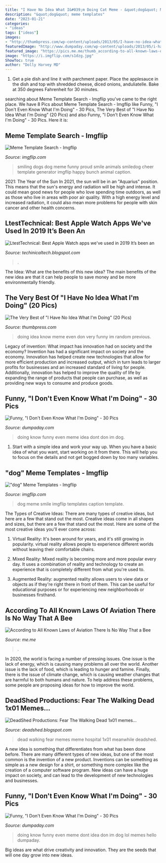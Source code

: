 ```yaml
---
title: "I Have No Idea What I&#039;m Doing Cat Meme - &quot;dog&quot; Meme Templates"
description: "&quot;dog&quot; meme templates"
date: "2023-01-21"
categories:
- "ideas"
tags: ["ideas"]
images:
- "http://thumbpress.com/wp-content/uploads/2013/05/I-have-no-idea-what-Im-doing-4.jpg"
featuredImage: "http://www.dumpaday.com/wp-content/uploads/2013/05/i-have-no-idea-what-Im-doing-meme-4.jpg"
featured_image: "https://pics.me.me/thumb_according-to-all-known-laws-of-aviation-there-is-no-65586634.png"
image: "https://i.imgflip.com/s1dzg.jpg"
ShowToc: true
author: "Dolly Harvey MD"
---
```



1. Get a pie dish and line it with parchment paper. Place the applesauce in the dish and top with shredded cheese, diced onions, anduliatelle. Bake at 350 degrees Fahrenheit for 30 minutes.

	

		
searching about Meme Template Search - Imgflip you've came to the right place. We have 8 Pics about Meme Template Search - Imgflip like Funny, &quot;I Don&#039;t Even Know What I&#039;m Doing&quot; - 30 Pics, The Very Best of &quot;I Have No Idea What I&#039;m Doing&quot; (20 Pics) and also Funny, &quot;I Don&#039;t Even Know What I&#039;m Doing&quot; - 30 Pics. Here it is:
		
    
## Meme Template Search - Imgflip

<img loading=lazy src="https://i.imgflip.com/s1dzg.jpg" onerror="this.onerror=null;this.src='https://tse3.mm.bing.net/th?id=OIP.7SmMisib141fHtsd5sk_GQHaFY&amp;pid=15.1';" alt="Meme Template Search - Imgflip">

_Source: imgflip.com_

>smiling dogs dog meme funny proud smile animals smiledog cheer template generator imgflip happy bunch animal caption. 

	

2021: The Year of the Sun
In 2021, the sun will be in an "Aquarius" position. This means that the sun's energy and radiation will be high and intense. It could mean good news for people who love spending time outdoors, as well as those who live in areas with poor air quality. With a high energy level and increased radiation, it could also mean more problems for people with skin cancer and other health concerns.

    
## LtestTechnical: Best Apple Watch Apps We&#039;ve Used In 2019 It’s Been An

<img loading=lazy src="https://lh5.googleusercontent.com/proxy/ySrKQaYjS9gyxh2LConac_MYYrkvyv99GhyQxVgDM9BghxFyJWdhKaaCnlq7_YRFvAjaE0W3Xm9NYb787dQylNm0D_PfdJZh3_w3sNhGYA=w1200-h630-p-k-no-nu" onerror="this.onerror=null;this.src='https://tse1.mm.bing.net/th?id=OIP.RpA6hGS32hc2VIVNEvtmXwHaEK&amp;pid=15.1';" alt="LtestTechnical: Best Apple Watch apps we&#039;ve used in 2019 It’s been an">

_Source: techinicaltech.blogspot.com_

>. 

	

The Idea: What are the benefits of this new idea?
The main benefits of the new idea are that it can help people to save money and be more environmentally friendly.

    
## The Very Best Of &quot;I Have No Idea What I&#039;m Doing&quot; (20 Pics)

<img loading=lazy src="http://thumbpress.com/wp-content/uploads/2013/05/I-have-no-idea-what-Im-doing-4.jpg" onerror="this.onerror=null;this.src='https://tse4.mm.bing.net/th?id=OIP.tp-TaztMH5VsXdPB2IFVQwHaEn&amp;pid=15.1';" alt="The Very Best of &quot;I Have No Idea What I&#039;m Doing&quot; (20 Pics)">

_Source: thumbpress.com_

>doing idea know meme even don very funny im random previous. 

	

Legacy of invention: What impact has innovation had on society and the economy?
Invention has had a significant impact on society and the economy. Innovation has helped create new technologies that allow for more efficient production and increased output, which in turn leads to larger profits for businesses and an increased standard of living for people. Additionally, innovation has helped to improve the quality of life by expanding the range of products that people can purchase, as well as providing new ways to consume and produce goods.

    
## Funny, &quot;I Don&#039;t Even Know What I&#039;m Doing&quot; - 30 Pics

<img loading=lazy src="http://www.dumpaday.com/wp-content/uploads/2013/05/i-have-no-idea-what-Im-doing-meme-11.jpg" onerror="this.onerror=null;this.src='https://tse2.mm.bing.net/th?id=OIP.q7wZD8SnuTGnIO8yvMINUwHaFv&amp;pid=15.1';" alt="Funny, &quot;I Don&#039;t Even Know What I&#039;m Doing&quot; - 30 Pics">

_Source: dumpaday.com_

>doing know funny even meme idea dont don im dog. 

	

1. Start with a simple idea and work your way up. When you have a basic idea of what you want, start working on it from there. This will help you to focus on the details and not get bogged down by too many variables.

    
## &quot;dog&quot; Meme Templates - Imgflip

<img loading=lazy src="https://i.imgflip.com/2g4wga.jpg" onerror="this.onerror=null;this.src='https://tse1.mm.bing.net/th?id=OIP.FS0TW-Tdi1Waa9Y2zQ9jfAHaHE&amp;pid=15.1';" alt="&quot;dog&quot; Meme Templates - Imgflip">

_Source: imgflip.com_

>dog meme smile imgflip templates caption template. 

	

The Types of Creative Ideas: There are many types of creative ideas, but here are a few that stand out the most.
Creative ideas come in all shapes and sizes, but there are a few that stand out the most. Here are some of the most creative ideas you'll ever come across:
1. Virtual Reality: It's been around for years, and it's still growing in popularity. virtual reality allows people to experience different worlds without leaving their comfortable chairs.

2. Mixed Reality: Mixed reality is becoming more and more popular every day. It uses a combination of reality and technology to create an experience that is completely different from what you're used to.

3. Augmented Reality: augmented reality allows users to view data or objects as if they're right there in front of them. This can be useful for educational purposes or for experiencing new neighborhoods or businesses firsthand.


    
## According To All Known Laws Of Aviation There Is No Way That A Bee

<img loading=lazy src="https://pics.me.me/thumb_according-to-all-known-laws-of-aviation-there-is-no-65586634.png" onerror="this.onerror=null;this.src='https://tse4.mm.bing.net/th?id=OIP.D6c0QXUowjEbW8x9hHH9YwAAAA&amp;pid=15.1';" alt="According to All Known Laws of Aviation There Is No Way That a Bee">

_Source: me.me_

>. 

	

In 2020, the world is facing a number of pressing issues. One issue is the lack of energy, which is causing many problems all over the world. Another issue is the lack of food, which is leading to hunger and famine. Finally, there is the issue of climate change, which is causing weather changes that are harmful to both humans and nature. To help address these problems, some people are proposing ideas for how to improve the world.

    
## DeadShed Productions: Fear The Walking Dead 1x01 Memes...

<img loading=lazy src="https://4.bp.blogspot.com/-9wse8L_MC8I/VdtDKk2x8CI/AAAAAAAAEL0/VOlvB8qkJ8Y/s1600/Fear_The_Walking_Dead_Meme_Nick_Rick_Hospital_Meanwhile_On_TWD_1x01_DeadShed.jpg" onerror="this.onerror=null;this.src='https://tse1.mm.bing.net/th?id=OIP.4ekl7uARPgniYksZYE3uFAHaIS&amp;pid=15.1';" alt="DeadShed Productions: Fear The Walking Dead 1x01 memes...">

_Source: deadshed.blogspot.com_

>dead walking fear memes meme hospital 1x01 meanwhile deadshed. 

	

A new idea is something that differentiates from what has been done before. There are many different types of new ideas, but one of the most common is the invention of a new product. Inventions can be something as simple as a new design for a shirt, or something more complex like the creation of a computer software program. New ideas can have a huge impact on society, and can lead to the development of new technologies and businesses.

    
## Funny, &quot;I Don&#039;t Even Know What I&#039;m Doing&quot; - 30 Pics

<img loading=lazy src="http://www.dumpaday.com/wp-content/uploads/2013/05/i-have-no-idea-what-Im-doing-meme-4.jpg" onerror="this.onerror=null;this.src='https://tse3.mm.bing.net/th?id=OIP.OaXXhaw9KGLZL79oCppjYQHaFB&amp;pid=15.1';" alt="Funny, &quot;I Don&#039;t Even Know What I&#039;m Doing&quot; - 30 Pics">

_Source: dumpaday.com_

>doing know funny even meme dont idea don im dog lol memes hello dumpaday. 

	

Big ideas are what drive creativity and innovation. They are the seeds that will one day grow into new ideas.

